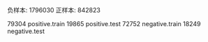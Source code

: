 负样本: 1796030
正样本: 842823

79304 positive.train
19865 positive.test
72752 negative.train
18249 negative.test
